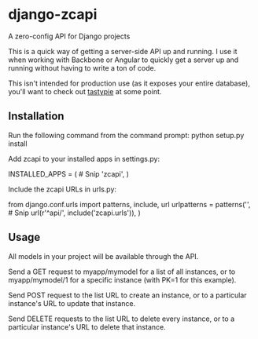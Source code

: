 django-zcapi
============

A zero-config API for Django projects

This is a quick way of getting a server-side API up and running. I use it when 
working with Backbone or Angular to quickly get a server up and running without
having to write a ton of code.

This isn't intended for production use (as it exposes your entire
database), you'll want to check out 
[tastypie](http://github.com/toastdriven/django-tastypie) at some point.

Installation
------------

Run the following command from the command prompt:
    python setup.py install

Add zcapi to your installed apps in settings.py:

INSTALLED_APPS = (
    # Snip
    'zcapi',
)

Include the zcapi URLs in urls.py:

from django.conf.urls import patterns, include, url
urlpatterns = patterns('',
    # Snip
    url(r'^api/', include('zcapi.urls')),
)

Usage
-----

All models in your project will be available through the API.

Send a GET request to myapp/mymodel for a list of all instances,
or to myapp/mymodel/1 for a specific instance (with PK=1 for this example).

Send POST request to the list URL to create an instance, or to a particular
instance's URL to update that instance.

Send DELETE requests to the list URL to delete every instance, or to a 
particular instance's URL to delete that instance.
